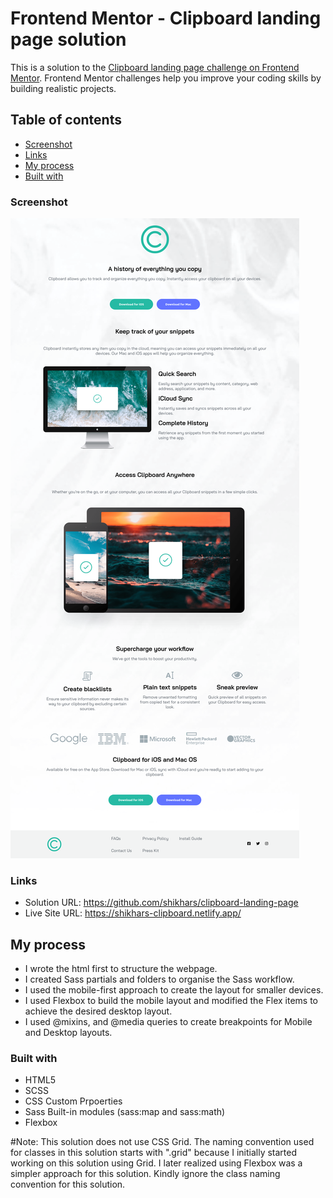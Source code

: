 # Frontend Mentor - Clipboard landing page solution

This is a solution to the [Clipboard landing page challenge on Frontend Mentor](https://www.frontendmentor.io/challenges/clipboard-landing-page-5cc9bccd6c4c91111378ecb9). Frontend Mentor challenges help you improve your coding skills by building realistic projects. 

 ## Table of contents

- [Screenshot](#screenshot)
- [Links](#links)
- [My process](#my-process)
- [Built with](#built-with)

### Screenshot

![](https://github.com/shikhars/clipboard-landing-page/blob/nondefault/src/images/Screenshot.png)


### Links

- Solution URL: https://github.com/shikhars/clipboard-landing-page
- Live Site URL: https://shikhars-clipboard.netlify.app/

## My process

- I wrote the html first to structure the webpage.
- I created Sass partials and folders to organise the Sass workflow.
- I used the mobile-first approach to create the layout for smaller devices.
- I used Flexbox to build the mobile layout and modified the Flex items to achieve the desired desktop layout.
- I used @mixins, and @media queries to create breakpoints for Mobile and Desktop layouts.

### Built with

- HTML5
- SCSS
- CSS Custom Prpoerties
- Sass Built-in modules (sass:map and sass:math)
- Flexbox

#Note: This solution does not use CSS Grid. The naming convention used for classes in this solution starts with ".grid" because I initially started working on this solution using Grid. I later realized using Flexbox was a simpler approach for this solution. Kindly ignore the class naming convention for this solution.

